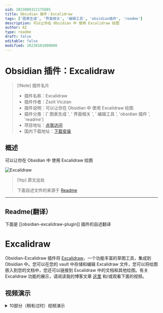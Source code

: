 ```yaml
---
uid: 2023080322175685
title: Obsidian 插件：Excalidraw
tags: ['图表生成', '界面相关', '编辑工具', 'obsidian插件', 'readme']
description: 可以让你在 Obsidian 中 使用 Excalidraw 绘图 
author: AI
type: readme
draft: false
editable: false
modified: 20230101000000
---
```


# Obsidian 插件：Excalidraw

> [!Note] 插件名片
> - 插件名称：Excalidraw
> - 插件作者：Zsolt Viczian
> - 插件说明：可以让你在 Obsidian 中 使用 Excalidraw 绘图
> - 插件分类：[' 图表生成 ', ' 界面相关 ', ' 编辑工具 ', 'obsidian 插件 ', 'readme']
> - 项目地址：[点我访问](https://github.com/zsviczian/obsidian-excalidraw-plugin)
> - 国内下载地址：[下载安装](https://pkmer.cn/products/plugin/pluginMarket/?obsidian-excalidraw-plugin)

## 概述

可以让你在 Obsidian 中 使用 Excalidraw 绘图

![Excalidraw](https://cdn.pkmer.cn/covers/obsidian-excalidraw-plugin.PNG!pkmer)

> [!tip] 原文出处
>
>下面自述文件的来源于 [Readme](https://ghproxy.net/https://raw.githubusercontent.com/zsviczian/obsidian-excalidraw-plugin/master/README.md)

---

## Readme(翻译）

下面是 [[obsidian-excalidraw-plugin]] 插件的自述翻译

# Excalidraw

Obsidian-Excalidraw 插件将 [Excalidraw](https://excalidraw.com/)，一个功能丰富的草图工具，集成到 Obsidian 中。您可以在您的 vault 中存储和编辑 Excalidraw 文件，您可以将绘图嵌入到您的文档中，您还可以链接到 Excalidraw 中的文档和其他绘图。有关 Excalidraw 功能的展示，请阅读我的博客文章 [这里](https://www.zsolt.blog/2021/03/showcasing-excalidraw.html) 和/或观看下面的视频。

## 视频演示

<details><summary>10部分（稍有过时）视频演示</summary>
<br>
<br>
<br>
<br>
<a href="https://youtu.be/MaJ5jJwBRWs" target="_blank"><img src="https://user-images.githubusercontent.com/14358394/125160341-a546b180-e17c-11eb-9de8-d87

## 特点

- 该插件将 Excalidraw 与 Obsidian 无缝集成，包括命令面板操作、文件浏览器功能、选项菜单命令和功能区按钮。
- 在功能区按钮或文件浏览器上按下<kbd>CTRL/CMD+ 单击</kbd>，可以在新窗格中创建/打开绘图。

### 设置

设置将允许您根据需要自定义 Excalidraw。该插件带有大量的设置选项。我尝试为这些设置添加有意义的解释，请耐心查找设置，因为大多数请求都已经存在相应的设置。

插件设置分为以下几个部分：

- **基本设置**：例如默认使用的文件夹
- **保存**：压缩和自动保存计时器
- **文件名**：配置自动生成的 Excalidraw 文件名
- **显示**：影响 Excalidraw 处理方式的设置（例如：左手模式、主题设置、鼠标滚轮和捏合缩放设置、适应缩放设置）
- **链接和嵌入**：影响 Excalidraw 画布上链接和嵌入项行为的设置
- **Markdown 嵌入设置**：这些设置控制从您的 Vault 嵌入到 Excalidraw 绘图中的 Markdown 文档的行为
- **嵌入和导出**：控制将 Excalidraw 图像嵌入到 Markdown 文档中时的显示方式的设置
- **自动导出设置**：您可以配置 Excalidraw 在每次保存时创建绘图的 PNG 或 SVG 副本
- **兼容性功能**：如果您在 Obsidian 之外（例如在 LogSeq、Visual Studio、Web 上等）编辑 Excalidraw 绘图，请检查这些设置。
- **实验性功能**：这些高级功能是以“巧妙”的方式实现的。功能包括定义第四种字体，在 Obsidian 文件浏览器中添加自定义图标以区分 Exalidraw 文件，OCR 设置等。
- **已安装脚本的设置**：您从脚本库安装的一些脚本带有设置。脚本设置在第一次运行脚本时安装。因此，要访问脚本的设置，请安装脚本，首次运行脚本，然后在插件设置中查找设置选项。

#### 模板

- 用于新绘图的模板。该模板将恢复笔画属性。
    这意味着您可以在模板中设置默认的笔画颜色、笔画宽度、透明度、字体系列、字体大小、填充样式、笔画样式等。
    这也适用于 ExcalidrawAutomate。
    - 通过模板，您可以自定义 Excalidraw 使用的颜色调色板。
        - 切换到 Markdown 视图。
        - 滚动到文件底部，找到 `"AppState": {`。
        - 在 AppState 部分的末尾找到 `"customColorPalette": {`。
        - 您可以通过添加以下 3 个变量中的任意一个或全部来指定 Excalidraw 使用的 3 个调色板：
            - `"canvasBackground":[], "elementBackground":[], "elementStroke": []`。
        - 在每个变量的数组中，添加逗号分隔的有效 HTML 颜色列表（例如，对于红色，使用 `#FF0000`）。
        - 有关更多帮助，请参见上面的视频。

#### 导出

- 如果对可移植性很重要：
    - 自动导出 SVG 和/或 PNG 文件，包括保持同步功能，这样您就可以将 SVG/PNG 嵌入到文档中，而不是嵌入 excalidraw 文件。
    - 您可以通过添加 `excalidraw-autoexport` 前置元数据键来覆盖单个文件的导出设置。此键的有效值为 `none`、`both`、`png` 和 `svg`。
- 指定嵌入绘图的默认宽度。
- 兼容性功能，自动导出并保持同步 markdown excalidraw 文件和传统的 `.excalidraw` 文件。
- 实验性功能，向文件资源管理器添加自定义标签以标记绘图文件。
- 启用/禁用自动保存。

### 将您的绘图嵌入到 Markdown 文档中

- 您可以使用以下格式选项自定义嵌入图像的大小和位置：
    - `![[image.excalidraw|100]]`,
    - `![[image.excalidraw|100x100]]`,
    - `![[image.excalidraw|100|left]]`,
    - `![[image.excalidraw|right-wrap]]`.
    - `![[<filename.excalidraw>|<width>x<height>|<alignment>]]`.
    - 您可以通过 CSS 添加自定义对齐方式。
    - 出现在 `<alignment>` 中的任何文本都将添加到呈现的 SVG 元素样式和包装器 DIV 元素中。
    - 有关更多信息，请参见 [styles.css](https://github.com/zsviczian/obsidian-excalidraw-plugin/blob/master/styles.css)。
- Excalidraw 绘图在 Obsidian Publish 中不显示。如果您想在发布的文档中使用 Excalidraw，您可以在插件设置中配置，在创建新文件时自动在文档中插入绘图的 PNG 或 SVG 版本。请参见“要插入到文档中的文件类型”。
    - 在“导出设置”下，您还可以配置自动导出图像的暗色和亮色版本，以便您的发布站点支持暗色和亮色模式。

### 超链接和拖放支持

![](https://github.com/zsviczian/obsidian-excalidraw-plugin/blob/master/images/excalidraw-modifiers.png)

#### 超链接

- 支持超链接，例如：
    - `https://zsolt.blog`,
    - `[Obsidian](https://obsidian.md)`, 和
    - 内部链接，例如在绘图文本中的 `[[My file in vault|Alias]]`。
- 如果你启用了 Obsidian 设置中的 Files & Links/Automatically Update Internal Links，当文件被移动或重命名时，链接将会更新。
- 绘图中的链接将会显示在文档的反向链接中。
- 支持引用插入
    - `![[myfile#^blockref]]` 将会在绘图中转换为引用的块的文本。
    - `![[myfile#section]]` 也可以使用，这将会引用该部分。
    - 你还可以通过在转入后的文本后面加上花括号中的最大字符数来指定引用文本的换行，例如 `![[myfile#^blockref]]{40}` 将会在 40 个字符处换行。
- 为了方便起见，你还可以使用命令面板在绘图中插入链接。
- <kbd>CTRL/CMD + 悬停</kbd> 可以弹出 Obsidian 的快速预览链接。（在 Mac 上是 <kbd>CTRL+CMD+ 悬停</kbd>）。
- 使用块引用，你还可以在其他文档中引用和插入出现在绘图中的文本。

#### 拖放支持

- 您可以从 Obsidian 文件浏览器中拖动文件，并将它们变成 Excalidraw 中的文件链接。有关各种修饰键组合，请参见上表。
- 注意：将图像锚定到其大小的 100% 是一个非常特定的行为，我主要是为自己构建的一个非常专业的功能
    - （甚至比 Excalidraw Obsidian 中的其他功能更多 - 也主要是为了自己😉）。
    - 每次打开 Excalidraw 绘图时，这将重置您嵌入的图像为 100% 大小，
        或者如果您使用此功能插入了一个嵌入的 Excalidraw 绘图到您的画布上，
        每次更新嵌入的绘图，它都会被缩放回 100% 大小。
    - 这意味着即使您在绘图上调整图像的大小，下次打开时它也会重置为 100%，
        文件或修改原始嵌入对象。当您将绘图分解为单独的 Excalidraw 文件时，此功能非常有用，
        但当组合到单个画布上时，您希望各个部分保持其实际大小。我使用此功能来
        从原子绘图构建“一页书”摘要。
- 您可以从 Markdown 视图中拖放文本到 Excalidraw。
- 您可以从浏览器中拖放网址，并将它们变成链接。
- 您可以拖放 YouTube 链接和缩略图，并在 Excalidraw 中将它们变成带有缩略图的 YouTube 链接。

### LaTeX

使用命令面板操作 " 插入 LaTeX 公式 " 来插入 LaTeX 公式。

您可以在 Markdown 视图中编辑公式，或者通过<kbd>CTRL/CMD + 单击</kbd>公式进行编辑。

### 图片支持

- 在 iOS 和 Android 上，您可以通过在 Excalidraw 中按下添加图片按钮来从相机中添加图片。
- 您可以将图片复制/粘贴到您的绘图中。图片将保存在您的保险库中。
- 您可以按照上述说明拖放图片。
- 网络上的图片的 URL 链接：您可以从网页上将图片拖放到 Excalidraw 中。如果您在将图片拖放到 Excalidraw 时按住 CTRL 键，图片将不会保存到您的保险库中。Excalidraw 将从 URL 加载图片。请注意，如果您没有互联网访问权限，或者这些图片从互联网上被删除，它们也将从您的绘图中消失。
- 如果您将图片 URL 粘贴到 Excalidraw 中（只需单击 URL 上的复制，然后在 Excalidraw 画布上单击粘贴），图片将被插入并带有指向网络上图片的链接。同样，图片不会保存到您的保险库中，只有链接。
- 如果您拖放一个 YouTube 视频链接，它将被转换为带有指向视频的缩略图链接的元素。

### 引用图像的部分块

有关详细信息，请参见此 [视频](https://youtu.be/yZQoJg2RCKI)

- 当在指向 Excalidraw 文件的链接中引用画布上的元素时，
    - 使用 elementId 或部分标题（即包含 `# <Section title>` 的文本元素）
        - 例如 `[[file#^elementID]]`，
    - 您可以添加 `group=` 前缀，
        - 例如 `[[file#^group=elementID]]` 或
    - `area=` 前缀，
        - 例如 `[[file#area=Section heading]]`。
    - 如果找到 `group=` 前缀，Excalidraw 将选择与 elementID（块引用）或部分标题引用的元素相同组中的元素组。
    - 如果找到 `area=` 前缀，Excalidraw 将在引用元素周围插入图像的剪切。
    - 请注意，在将 Excalidraw 嵌入为 PNG 到您的 Markdown 文档时，不支持 `area=` 选择器。
    - 引用文本元素的 elementID 而没有 `group=` 或 `area=` 前缀将将元素作为纯文本插入。引用非文本元素（例如矩形，椭圆等）而没有 `group=` 或 `area=` 前缀将导致 Obsidian 错误，因为这些 elementId 在 Excalidraw markdown 文件中不存在作为块引用。

### Markdown

- 从 1.2.0 版本开始，绘图文件存储在 Markdown 文件中
    - 您可以为绘图添加标签
    - 您可以在绘图的 YAML 前置元数据中添加元数据
    - 在前置元数据和 `# Text Elements` 标题之间添加的任何内容都将被 Excalidraw 忽略，即您可以在此处添加任何内容，它将作为文档的一部分保留。
    - Excalidraw 文档现在以图形视图显示。
    - 以下前置元数据键将自定义绘图的显示方式 - 覆盖常规设置：
        - `excalidraw-link-prefix: "📍"` 内部链接的预览前缀
        - `excalidraw-url-prefix: "🌐"` 外部链接的预览前缀
        - `excalidraw-link-brackets: true|false` 是否在预览中显示链接周围的括号
        - `excalidraw-default-mode: view|zen` 默认情况下以查看模式或禅模式打开此文档。默认查看模式非常适合演示幻灯片。
    - 前置元数据标签可自定义文件级别的图像导出 [519](https://github.com/zsviczian/obsidian-excalidraw-plugin/issues/519)。如果存在这些键，则它们将覆盖默认的 excalidraw 嵌入和导出设置。
        - `excalidraw-export-transparent: true`： true == 透明 / false == 带背景。
        - `excalidraw-export-dark`: true == 暗模式 / false == 亮模式。
        - `excalidraw-export-padding`: 指定图像的导出填充
        - `excalidraw-export-pngscale`: 这仅影响导出为 PNG。指定图像的导出比例。典型范围在 0.5 和 5 之间，但您也可以尝试其他值。

### 将完整的 Markdown 文件嵌入到您的绘图中

- 从 Obsidian 文件浏览器中拖动所需的文件，并在将文件放置在画布上时按住<kbd>SHIFT</kbd>键。
- 使用命令面板操作：`从vault插入markdown文件`
- 使用自定义的 woff、woff2 或 TTF 字体来显示文档，您可以在 Excalidraw 设置中设置要使用的默认字体。
- 您可以为渲染 Markdown 文档的快照图像设置自定义 CSS。
  仅支持操作系统标准字体作为字体系列（
    [Win10](https://docs.microsoft.com/en-us/typography/fonts/windows_10_font_list),
    [Mac & iOS](https://developer.apple.com/fonts/system-fonts/)
  ），此外，您可以使用上述设置来设置一个额外的自定义字体。
    - （观看此 [视频](https://youtu.be/K6qZkTz8GHs) 以进行演示，并查看此
    - [示例CSS](https://github.com/zsviczian/obsidian-excalidraw-plugin/discussions/281)）。
    - 为了帮助样式化，您可以观察由 Excalidraw 创建的 Markdown 文档的 SVG 快照。
        - 打开 Obsidian 开发者控制台（<kbd>CTRL+Shift+i</kbd>/<kbd>CMD+OPT+i</kbd>）并
        - 执行以下命令：`ExcalidrawAutomate.mostRecentMarkdownSVG`
- 您可以通过将以下前置元数据键添加到您的 Markdown 文档中来控制嵌入的 Markdown 文件的外观：
    - `excalidraw-font: Virgil|Cascadia|font_file_name.extension`
    - `excalidraw-font-color: css-color-name|#HEXcolor|any-other-html-standard-format`，
        - 您可以在 [这里](https://www.w3schools.com/colors/colors_names.asp) 找到 CSS 颜色名称。
    - `excalidraw-border-color: css-color-name|#HEXcolor|any-other-html-standard-format`
    - `excalidraw-css: "css-filename|css snippet"`
- 切换到 Markdown 视图或使用<kbd>WIN+CTRL</kbd>/<kbd>CMD+CTRL</kbd>点击图像以编辑嵌入的属性：
    - `[[filename#^blockref|WIDTHxMAXHEIGHT]]`

### 自定义字体、自定义笔、OCR 支持、SVG 导入

- 在插件设置中，您可以添加自定义的第四种字体。更多详细信息请参见此 [视频](https://youtu.be/eKFmrSQhFA4)
- 该插件包括使用 Taskbone OCR 的 OCR 支持。更多详细信息请参见此 [视频](https://youtu.be/7gu4ETx7zro)
- 您可以将 SVG 文件转换为 Excalidraw 绘图（有一些限制）。更多详细信息请参见此 [视频](https://youtu.be/vlC1-iBvIfo)
- 您可以定义自定义的自由绘制笔。请参阅 [此处](https://github.com/zsviczian/obsidian-excalidraw-plugin/blob/master/ea-scripts/Alternative%20Pens.md) 的文档和 [视频](https://youtu.be/uZz5MgzWXiM)。

### 脚本引擎

- 从 1.5.0 版本开始，您可以使用脚本引擎轻松执行 ExcalidrawAutomate 宏，并为它们分配命令面板快捷方式。您可以在 [这里](https://github.com/zsviczian/obsidian-excalidraw-plugin/tree/master/ea-scripts) 找到一个入门视频和一个不断增长的可安装脚本库。
- 您可以通过将脚本和相应的 SVG 图标文件移动到文件夹中，在 Excalidraw 的 Obsidian 工具面板上将脚本组织成组。请参见演示 [视频](https://youtu.be/wTtaXmRJ7wg?t=16)。

### 其他

- 左手模式
- 包括完整的
    - [QuickAdd](https://github.com/chhoumann/quickadd),
    - [Templater](https://silentvoid13.github.io/Templater/) 和
    - [Dataview](https://blacksmithgu.github.io/obsidian-dataview/docs/api/intro/) 支持通过 ExcalidrawAutomate。
    - 查看 [详细帮助和示例](https://zsviczian.github.io/obsidian-excalidraw-plugin/)。
    - 我还有一个 [YouTube ExcalidrawAutomate 播放列表](https://www.youtube.com/playlist?list=PL6mqgtMZ4NP1IR4nXxSlMA4PA5E-qpyHZ)，有很多示例。
- 需要 OBSIDIAN SYNC 订阅：完整的绘图文件历史记录和设备间同步
- 多语言支持：如果您想通过翻译插件来帮助，请与我联系。

---

反馈、问题、想法、问题

加入关于 Excalidraw 插件的讨论，访问 [forum.obsidian.md](https://forum.obsidian.md/t/excalidraw-full-featured-sketching-plugin-in-obsidian)

请前往 [GitHub](https://github.com/zsviczian/obsidian-excalidraw-plugin/issues) 报告错误或请求改进。

---

如果您喜欢 Excalidraw，请通过在 [https://ko-fi/zsolt](https://ko-fi.com/zsolt) 上给我买杯咖啡来支持我的工作和热情。

请还帮忙通过在 Twitter、Reddit 或其他您经常使用的社交媒体平台上分享 Obsidian Excalidraw 插件的信息来传播。

您可以在 Twitter 上找到我 [@zsviczian](https://twitter.com/zsviczian)，以及在我的博客 [zsolt.blog](https://zsolt.blog) 上。

[<img style="float:left" src="https://user-images.githubusercontent.com/14358394/115450238-f39e8100-a21b-11eb-89d0-fa4b82cdbce8.png" width="200">](https://ko-fi.com/zsolt)

---

## Excalidraw 的朋友们

如果你喜欢 Excalidraw，请考虑尝试一下 [ExcaliBrain](https://github.com/zsviczian/excalibrain)（也可通过 Obsidian Community Plugins 获得）。
